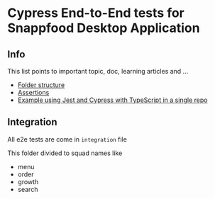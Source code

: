 # Cypress End-to-End tests for Snappfood Desktop Application

## Info

This list points to important topic, doc, learning articles and ...

- [Folder structure](https://docs.cypress.io/guides/core-concepts/writing-and-organizing-tests#Folder-structure)
- [Assertions](https://docs.cypress.io/guides/references/assertions)
- [Example using Jest and Cypress with TypeScript in a single repo](https://github.com/cypress-io/cypress-and-jest-typescript-example)

## Integration

All e2e tests are come in `integration` file

This folder divided to squad names like

- menu
- order
- growth
- search

